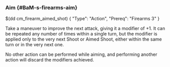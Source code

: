 ### Aim {#BaM-s-firearms-aim}

$(dd cm_firearm_aimed_shot)
{ "Type": "Action",
	"Prereq": "Firearms 3"
}

Take a maneuver to improve the next attack, giving it a
modifier of +1. It can be repeated any number of times within a 
single turn, but the modifier is applied only to the very next 
Shoot or Aimed Shoot, either within the same turn or in the very next one. 

No other action can be performed while aiming, and performing another
action will discard the modifiers achieved.
